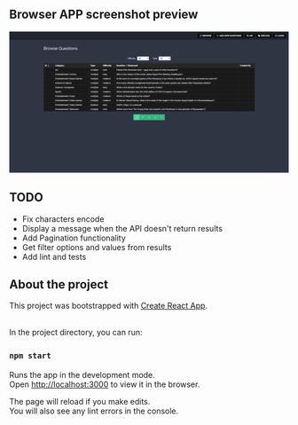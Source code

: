 ## Browser APP screenshot preview
![alt tag](public/screenshot.png)

## TODO

- Fix characters encode
- Display a message when the API doesn't return results
- Add Pagination functionality
- Get filter options and values from results
- Add lint and tests

## About the project
This project was bootstrapped with [Create React App](https://github.com/facebook/create-react-app).<br /><br />

In the project directory, you can run:

### `npm start`

Runs the app in the development mode.<br />
Open [http://localhost:3000](http://localhost:3000) to view it in the browser.

The page will reload if you make edits.<br />
You will also see any lint errors in the console.
